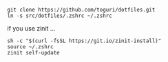 ```
git clone https://github.com/toguri/dotfiles.git
ln -s src/dotfiles/.zshrc ~/.zshrc
```

if you use zinit ...
```
sh -c "$(curl -fsSL https://git.io/zinit-install)"
source ~/.zshrc
zinit self-update
```
